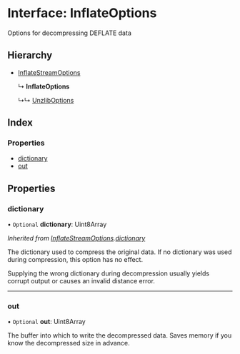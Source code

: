# Interface: InflateOptions

Options for decompressing DEFLATE data

## Hierarchy

* [InflateStreamOptions](inflatestreamoptions.md)

  ↳ **InflateOptions**

  ↳↳ [UnzlibOptions](unzliboptions.md)

## Index

### Properties

* [dictionary](inflateoptions.md#dictionary)
* [out](inflateoptions.md#out)

## Properties

### dictionary

• `Optional` **dictionary**: Uint8Array

*Inherited from [InflateStreamOptions](inflatestreamoptions.md).[dictionary](inflatestreamoptions.md#dictionary)*

The dictionary used to compress the original data. If no dictionary was used during compression, this option has no effect.

Supplying the wrong dictionary during decompression usually yields corrupt output or causes an invalid distance error.

___

### out

• `Optional` **out**: Uint8Array

The buffer into which to write the decompressed data. Saves memory if you know the decompressed size in advance.
